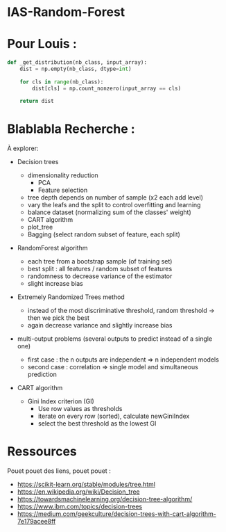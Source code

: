 # IAS-Random-Forest

# Pour Louis :

```python
def _get_distribution(nb_class, input_array):
    dist = np.empty(nb_class, dtype=int)
    
    for cls in range(nb_class):
        dist[cls] = np.count_nonzero(input_array == cls)
        
    return dist
```

# Blablabla Recherche :

À explorer:
- Decision trees
  - dimensionality reduction
    - PCA
    - Feature selection
  - tree depth depends on number of sample (x2 each add level)
  - vary the leafs and the split to control overfitting and learning
  - balance dataset (normalizing sum of the classes' weight)
  - CART algorithm
  - plot_tree
  - Bagging (select random subset of feature, each split)


- RandomForest algorithm
  - each tree from a bootstrap sample (of training set)
  - best split : all features / random subset of features
  - randomness to decrease variance of the estimator
  - slight increase bias


- Extremely Randomized Trees method
  - instead of the most discriminative threshold, random threshold -> then we pick the best
  - again decrease variance and slightly increase bias

- multi-output problems (several outputs to predict instead of a single one)
  - first case : the n outputs are independent => n independent models
  - second case : correlation => single model and simultaneous prediction
  
- CART algorithm
  - Gini Index criterion (GI)
    - Use row values as thresholds
    - iterate on every row (sorted), calculate newGiniIndex
    - select the best threshold as the lowest GI

# Ressources 
Pouet pouet des liens, pouet pouet :

 - https://scikit-learn.org/stable/modules/tree.html
 - https://en.wikipedia.org/wiki/Decision_tree
 - https://towardsmachinelearning.org/decision-tree-algorithm/
 - https://www.ibm.com/topics/decision-trees
 - https://medium.com/geekculture/decision-trees-with-cart-algorithm-7e179acee8ff
